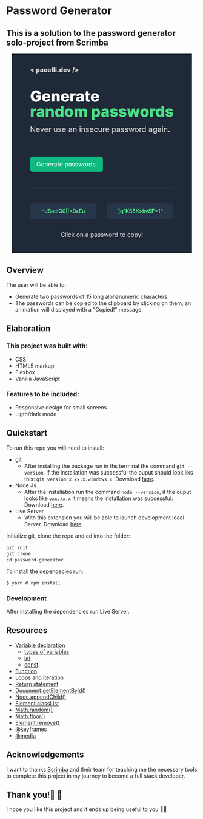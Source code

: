 # Password Generator

## This is a solution to the password generator solo-project from Scrimba

<div align="center">
    <img src="screenshots/screenshot.png">
</div>

## Overview

The user will be able to:

-   Generate two passwords of 15 long alphanumeric characters.
-   The passwords can be copied to the clipboard by clicking on them, an animation will displayed with a "Copied!" message.

## Elaboration

### This project was built with:

-   CSS
-   HTML5 markup
-   Flexbox
-   Vanilla JavaScript

### Features to be included:

-   Responsive design for small screens
-   Ligth/dark mode

## Quickstart

To run this repo you will need to install:

-   git
    -   After installing the package run in ths terminal the command `git --version`, if the installation was successful the ouput should look liks this: `git version x.xx.x.windows.x`. Download [here](https://git-scm.com/).
-   Node Js
    -   After the installation run the command `node --version`, if the ouput looks like `vxx.xx.x` it means the installation was successful. Download [here](https://nodejs.org/en/).
-   Live Server
    -   With this extension you will be able to launch development local Server. Download [here](https://marketplace.visualstudio.com/items?itemName=ritwickdey.LiveServer).

Initialize git, clone the repo and cd into the folder:

```
git init
git clone
cd password-generator
```

To install the dependecies run:

```
$ yarn # npm install
```

### Development

After installing the dependencies run Live Server.

## Resources

-   [Variable declaration](https://developer.mozilla.org/en-US/docs/Learn/JavaScript/First_steps/Variables)
    -   [types of variables](https://developer.mozilla.org/en-US/docs/Learn/JavaScript/First_steps/Variables#variable_types)
    -   [let](https://developer.mozilla.org/en-US/docs/Web/JavaScript/Reference/Statements/let)
    -   [const](https://developer.mozilla.org/en-US/docs/Web/JavaScript/Reference/Statements/const)
-   [Function](https://developer.mozilla.org/en-US/docs/Web/JavaScript/Guide/Functions)
-   [Loops and iteration](https://developer.mozilla.org/en-US/docs/Web/JavaScript/Guide/Loops_and_iteration)
-   [Return statement](https://developer.mozilla.org/en-US/docs/Web/JavaScript/Reference/Statements/return)
-   [Document.getElementById()](https://developer.mozilla.org/en-US/docs/Web/API/Document/getElementById)
-   [Node.appendChild()](https://developer.mozilla.org/en-US/docs/Web/API/Node/appendChild)
-   [Element.classList](https://developer.mozilla.org/en-US/docs/Web/API/Element/classList)
-   [Math.random()](https://developer.mozilla.org/en-US/docs/Web/JavaScript/Reference/Global_Objects/Math/random)
-   [Math.floor()](https://developer.mozilla.org/en-US/docs/Web/JavaScript/Reference/Global_Objects/Math/floor)
-   [Element.remove()](https://developer.mozilla.org/en-US/docs/Web/API/Element/remove)
-   [@keyframes](https://developer.mozilla.org/en-US/docs/Web/CSS/@keyframes)
-   [@media](https://developer.mozilla.org/en-US/docs/Web/CSS/@media)

## Acknowledgements

I want to thanks [Scrimba](https://scrimba.com/) and their team for teaching me the necessary tools to complete this project in my journey to become a full stack developer.

## Thank you!🎉 🎉

I hope you like this project and it ends up being useful to you 👨‍💻
